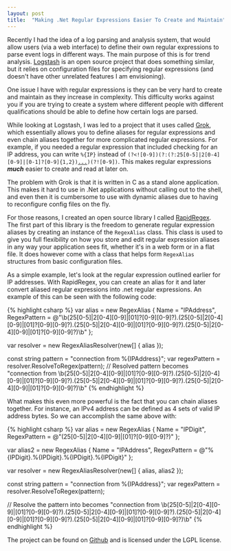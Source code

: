 ```yaml
---
layout: post
title:  "Making .Net Regular Expressions Easier To Create and Maintain"
---
```


Recently I had the idea of a log parsing and analysis system, that would allow users (via a web interface) to define their own regular expressions to parse event logs in different ways.  The main purpose of this is for trend analysis.  <a href="http://logstash.net/">Logstash</a> is an open source project that does something similar, but it relies on configuration files for specifying regular expressions (and doesn't have other unrelated features I am envisioning).

One issue I have with regular expressions is they can be very hard to create and maintain as they increase in complexity.  This difficulty works against you if you are trying to create a system where different people with different qualifications should be able to define how certain logs are parsed.

While looking at Logstash, I was led to a project that it uses called <a href="https://code.google.com/p/semicomplete/wiki/Grok">Grok</a>, which essentially allows you to define aliases for regular expressions and even chain aliases together for more complicated regular expressions.  For example, if you needed a regular expression that included checking for an IP address, you can write <code>%{IP}</code> instead of <code>(?&lt;![0-9])(?:(?:25[0-5]|2[0-4][0-9]|[0-1]?[0-9]{1,2})[.](?:25[0-5]|2[0-4][0-9]|[0-1]?[0-9]{1,2})[.](?:25[0-5]|2[0-4][0-9]|[0-1]?[0-9]{1,2})[.](?:25[0-5]|2[0-4][0-9]|[0-1]?[0-9]{1,2}))(?![0-9])</code>.  This makes regular expressions <strong><em>much</em></strong> easier to create and read at later on.  

The problem with Grok is that it is written in C as a stand alone application.  This makes it hard to use in .Net applications without calling out to the shell, and even then it is cumbersome to use with dynamic aliases due to having to reconfigure config files on the fly.

For those reasons, I created an open source library I called <a href="https://github.com/KallDrexx/RapidRegex">RapidRegex</a>.  The first part of this library is the freedom to generate regular expression aliases by creating an instance of the <code>RegexAlias</code> class.  This class is used to give you full flexibility on how you store and edit regular expression aliases in any way your application sees fit, whether it's in a web form or in a flat file.  It does however come with a class that helps form <code>RegexAlias</code> structures from basic configuration files.

As a simple example, let's look at the regular expression outlined earlier for IP addresses.  With RapidRegex, you can create an alias for it and later convert aliased regular expressions into .net regular expressions.  An example of this can be seen with the following code:

{% highlight csharp %}
var alias = new RegexAlias
{
    Name = "IPAddress",
    RegexPattern = @"\b(25[0-5]|2[0-4][0-9]|[01]?[0-9][0-9]?)\.(25[0-5]|2[0-4][0-9]|[01]?[0-9][0-9]?)\.(25[0-5]|2[0-4][0-9]|[01]?[0-9][0-9]?)\.(25[0-5]|2[0-4][0-9]|[01]?[0-9][0-9]?)\b"
};

var resolver = new RegexAliasResolver(new[] { alias });

const string pattern = "connection from %{IPAddress}";
var regexPattern = resolver.ResolveToRegex(pattern);
// Resolved pattern becomes "connection from \b(25[0-5]|2[0-4][0-9]|[01]?[0-9][0-9]?)\.(25[0-5]|2[0-4][0-9]|[01]?[0-9][0-9]?)\.(25[0-5]|2[0-4][0-9]|[01]?[0-9][0-9]?)\.(25[0-5]|2[0-4][0-9]|[01]?[0-9][0-9]?)\b"
{% endhighlight %}

What makes this even more powerful is the fact that you can chain aliases together.  For instance, an IPv4 address can be defined as 4 sets of valid IP address bytes.  So we can accomplish the same above with:

{% highlight csharp %}
var alias = new RegexAlias
{
    Name = "IPDigit",
    RegexPattern = @"(25[0-5]|2[0-4][0-9]|[01]?[0-9][0-9]?)"
};

var alias2 = new RegexAlias
{
    Name = "IPAddress",
    RegexPattern = @"%{IPDigit}\.%{IPDigit}\.%{IPDigit}\.%{IPDigit}"
};

var resolver = new RegexAliasResolver(new[] { alias, alias2 });

const string pattern = "connection from %{IPAddress}";
var regexPattern = resolver.ResolveToRegex(pattern);

// Resolve the pattern into becomes "connection from \b(25[0-5]|2[0-4][0-9]|[01]?[0-9][0-9]?)\.(25[0-5]|2[0-4][0-9]|[01]?[0-9][0-9]?)\.(25[0-5]|2[0-4][0-9]|[01]?[0-9][0-9]?)\.(25[0-5]|2[0-4][0-9]|[01]?[0-9][0-9]?)\b"
{% endhighlight %}

The project can be found on <a href="https://github.com/KallDrexx/RapidRegex">Github</a> and is licensed under the LGPL license.